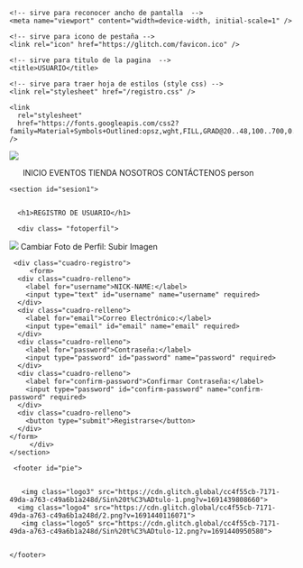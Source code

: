 <!DOCTYPE html>
<html lang="en">
  <head>
       <!-- sirve para adicionarcaracteres especiales  -->
    <meta charset="utf-8" />

    <!-- sirve para reconocer ancho de pantalla  -->
    <meta name="viewport" content="width=device-width, initial-scale=1" />

    <!-- sirve para icono de pestaña -->
    <link rel="icon" href="https://glitch.com/favicon.ico" />

    <!-- sirve para titulo de la pagina  -->
    <title>USUARIO</title>

    <!-- sirve para traer hoja de estilos (style css) -->
    <link rel="stylesheet" href="/registro.css" />

    <link
      rel="stylesheet"
      href="https://fonts.googleapis.com/css2?family=Material+Symbols+Outlined:opsz,wght,FILL,GRAD@20..48,100..700,0..1,-50..200"
    />
  </head>
  
  <body> 
    <nav id="menu">
     <img class="logo" src="https://cdn.glitch.global/cc4f55cb-7171-49da-a763-c49a6b1a248d/Sin%20t%C3%ADtulo-1.png?v=1691439808660" >
      <ul class="textomenu">
        <a>INICIO</a>
        <a>EVENTOS</a>
        <a>TIENDA</a>
        <a>NOSOTROS</a>
        <a>CONTÁCTENOS</a>
        <span class="material-symbols-outlined">person</span>
      </ul>
    </nav>
    
    
    <section id="sesion1">
      
        
      <h1>REGISTRO DE USUARIO</h1>
      
      <div class= "fotoperfil">
<img class="imglogo" src= "https://cdn.glitch.global/25bfca4e-5c10-4ecb-8fa7-95905d9f4985/FOTO%20SESION.png?v=1692709585981"/>
     <label for="profile-image">Cambiar Foto de Perfil:</label>
        <label for="profile-image-input" class="upload-button" >Subir Imagen</label>
        <input hidden class= "botonsubir" type="file" id="profile-image-input" accept="image/*">
    </div>
      
     <div class="cuadro-registro">
         <form>
      <div class="cuadro-relleno">
        <label for="username">NICK-NAME:</label>
        <input type="text" id="username" name="username" required>
      </div>
      <div class="cuadro-relleno">
        <label for="email">Correo Electrónico:</label>
        <input type="email" id="email" name="email" required>
      </div>
      <div class="cuadro-relleno">
        <label for="password">Contraseña:</label>
        <input type="password" id="password" name="password" required>
      </div>
      <div class="cuadro-relleno">
        <label for="confirm-password">Confirmar Contraseña:</label>
        <input type="password" id="confirm-password" name="confirm-password" required>
      </div>
      <div class="cuadro-relleno">
        <button type="submit">Registrarse</button>
      </div>
    </form>
         </div>
    </section>
    
     <footer id="pie">
   
       
       <img class="logo3" src="https://cdn.glitch.global/cc4f55cb-7171-49da-a763-c49a6b1a248d/Sin%20t%C3%ADtulo-1.png?v=1691439808660">
      <img class="logo4" src="https://cdn.glitch.global/cc4f55cb-7171-49da-a763-c49a6b1a248d/2.png?v=1691440116071">
       <img class="logo5" src="https://cdn.glitch.global/cc4f55cb-7171-49da-a763-c49a6b1a248d/Sin%20t%C3%ADtulo-12.png?v=1691440950580">
        
     
    </footer>

  </body>
</html>
